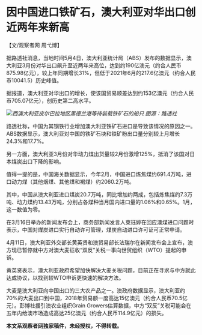 # 因中国进口铁矿石，澳大利亚对华出口创近两年来新高

【文/观察者网 周弋博】

据路透社消息，当地时间5月4日，澳大利亚统计局（ABS）发布的数据显示，澳大利亚3月份对华出口飙升至近两年来高位，达到约190亿澳元（约合人民币875.98亿元），较上年同期增长31%，但低于2021年6月的217.6亿澳元（约合人民币10041.5）历史峰值。

据报道，澳大利亚对华出口的增长，使该国贸易顺差达到约153亿澳元（约合人民币705.07亿元），创历史第二高水平。

![](https://inews.gtimg.com/newsapp_bt/0/15789186972/1000)_西澳大利亚皮尔巴拉地区黑德兰港等待装载铁矿石的船只
图源：路透社_

路透社称，中国为其钢铁行业增加澳大利亚铁矿石进口是导致该情况的原因之一。ABS数据显示，澳大利亚对中国的铁矿石块和铁矿粉出口量分别较上月增长24.3%和17.7%。

另一方面，澳大利亚3月份对华动力煤出货量较2月份激增125%，抵消了该国对日本煤炭出口下降的影响。

值得一提的是，中国海关数据显示，今年2月，中国进口炼焦煤约691.4万吨，进口动力煤（其他烟煤、其他煤和褐煤）约2060.2万吨。

其中，中国从澳大利亚进口煤炭20.7万吨，同比增加约两成，包括炼焦煤约7.3万吨、动力煤约13.43万吨，分别占各煤种当月国内进口量的1.06%和0.65%。1月，这一数值为零。

在3月16日举办的新闻发布会上，商务部新闻发言人束珏婷在回应澳煤进口问题时表示，中国对煤炭进口实行自动许可管理，煤炭自动进口许可证可正常申请。

4月11日，澳大利亚外交部长黄英贤和澳贸易部长法瑞尔在新闻发布会上宣布，澳方现已暂停就中方对澳大麦征收“双反”关税一事向世贸组织（WTO）提起的申诉。

黄英贤表示，澳大利亚政府希望加快解决大麦关税问题，目前正在寻求与中方就此达成协议，以找到较WTO申诉更快速的解决方法。

大麦是澳大利亚向中国出口的三大农产品之一。澳政府数据显示，澳大利亚约70%的大麦出口到中国，2018年贸易额一度高达15亿澳元（约合人民币70.5亿元）。彭博社援引澳农业组织Grain
Growers估算数据，中方“双反”关税可能会在五年内给澳市场造成高达25亿澳元（约合人民币114.9亿元）的损失。

**本文系观察者网独家稿件，未经授权，不得转载。**

